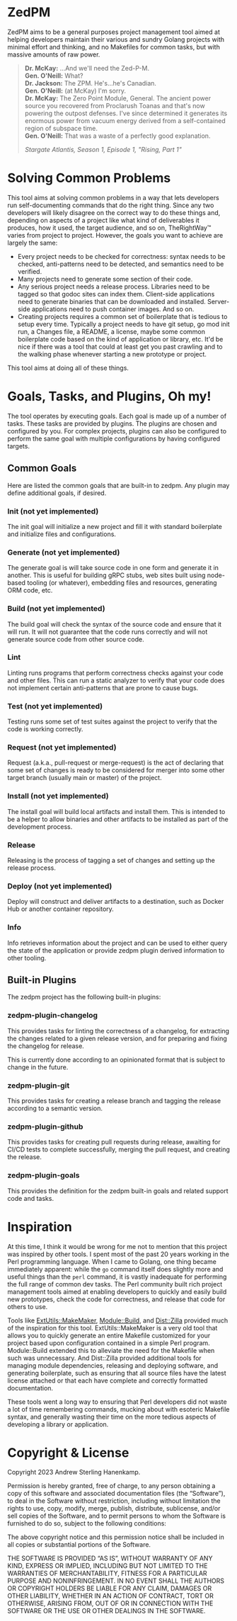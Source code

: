 # ZedPM

ZedPM aims to be a general purposes project management tool aimed at helping
developers maintain their various and sundry Golang projects with minimal effort
and thinking, and no Makefiles for common tasks, but with massive amounts of raw
power.

> **Dr. McKay:** ...And we'll need the Zed-P-M.  
> **Gen. O'Neill:** What?  
> **Dr. Jackson:** The ZPM. He's...he's Canadian.  
> **Gen. O'Neill:** (at McKay) I'm sorry.  
> **Dr. McKay:** The Zero Point Module, General. The ancient power source you
> recovered from Proclarush Toanas and that's now powering the outpost defenses.
> I've since determined it generates its enormous power from vacuum energy
> derived from a self-contained region of subspace time.  
> **Gen. O'Neill:** That was a waste of a perfectly good explanation.  
> 
> *Stargate Atlantis, Season 1, Episode 1, "Rising, Part 1"*

# Solving Common Problems

This tool aims at solving common problems in a way that lets developers run
self-documenting commands that do the right thing. Since any two developers will
likely disagree on the correct way to do these things and, depending on aspects
of a project like what kind of deliverables it produces, how it used, the 
target audience, and so on, TheRightWay™ varies from project to project. 
However, the goals you want to achieve are largely the same:

 * Every project needs to be checked for correctness: syntax needs to be 
   checked, anti-patterns need to be detected, and semantics need to be 
   verified.
 * Many projects need to generate some section of their code.
 * Any serious project needs a release process. Libraries need to be tagged so
   that godoc sites can index them. Client-side applications need to generate
   binaries that can be downloaded and installed. Server-side applications need
   to push container images. And so on.
 * Creating projects requires a common set of boilerplate that is tedious to
   setup every time. Typically a project needs to have git setup, go mod init
   run, a Changes file, a README, a license, maybe some common boilerplate code
   based on the kind of application or library, etc. It'd be nice if there was a
   tool that could at least get you past crawling and to the walking phase
   whenever starting a new prototype or project.

This tool aims at doing all of these things.

# Goals, Tasks, and Plugins, Oh my!

The tool operates by executing goals. Each goal is made up of a number of tasks.
These tasks are provided by plugins. The plugins are chosen and configured by
you. For complex projects, plugins can also be configured to perform the same
goal with multiple configurations by having configured targets.

## Common Goals

Here are listed the common goals that are built-in to zedpm. Any plugin may
define additional goals, if desired.

### Init (not yet implemented)

The init goal will initialize a new project and fill it with standard 
boilerplate and initialize files and configurations.

### Generate (not yet implemented)

The generate goal is will take source code in one form and generate it in
another. This is useful for building gRPC stubs, web sites built using
node-based tooling (or whatever), embedding files and resources, generating ORM
code, etc.

### Build (not yet implemented)

The build goal will check the syntax of the source code and ensure that it will
run. It will not guarantee that the code runs correctly and will not generate
source code from other source code.

### Lint

Linting runs programs that perform correctness checks against your code and
other files. This can run a static analyzer to verify that your code does not
implement certain anti-patterns that are prone to cause bugs.

### Test (not yet implemented)

Testing runs some set of test suites against the project to verify that the code
is working correctly.

### Request (not yet implemented)

Request (a.k.a., pull-request or merge-request) is the act of declaring that
some set of changes is ready to be considered for merger into some other target
branch (usually main or master) of the project.

### Install (not yet implemented)

The install goal will build local artifacts and install them. This is intended
to be a helper to allow binaries and other artifacts to be installed as part of
the development process.

### Release

Releasing is the process of tagging a set of changes and setting up the release
process.

### Deploy (not yet implemented)

Deploy will construct and deliver artifacts to a destination, such as Docker
Hub or another container repository.

### Info

Info retrieves information about the project and can be used to either query the
state of the application or provide zedpm plugin derived information to other
tooling.

## Built-in Plugins

The zedpm project has the following built-in plugins:

### zedpm-plugin-changelog

This provides tasks for linting the correctness of a changelog, for extracting
the changes related to a given release version, and for preparing and fixing the
changelog for release.

This is currently done according to an opinionated format that is subject to
change in the future.

### zedpm-plugin-git

This provides tasks for creating a release branch and tagging the release
according to a semantic version.

### zedpm-plugin-github

This provides tasks for creating pull requests during release, awaiting for
CI/CD tests to complete successfully, merging the pull request, and creating the
release.

### zedpm-plugin-goals

This provides the definition for the zedpm built-in goals and related support
code and tasks.

# Inspiration

At this time, I think it would be wrong for me not to mention that this project
was inspired by other tools. I spent most of the past 20 years working in the
Perl programming language. When I came to Golang, one thing became immediately
apparent: while the `go` command itself does slightly more and useful things
than the `perl` command, it is vastly inadequate for performing the full range
of common dev tasks. The Perl community built rich project management tools 
aimed at enabling developers to quickly and easily build new prototypes, check 
the code for correctness, and release that code for others to use.

Tools like [ExtUtils::MakeMaker][mm], [Module::Build][mb], and [Dist::Zilla][dz]
provided much of the inspiration for this tool.  ExtUtils::MakeMaker is a very 
old tool that allows you to quickly generate an entire Makefile customized for 
your project based upon configuration contained in a simple Perl program. 
Module::Build extended this to alleviate the need for the Makefile when such was 
unnecessary. And Dist::Zilla provided additional tools for managing module 
dependencies, releasing and deploying software, and generating boilerplate, such 
as ensuring that all source files have the latest license attached or that each 
have complete and correctly formatted documentation.

[mm]: <https://metacpan.org/pod/ExtUtils::MakeMaker>
[mb]: <https://metacpan.org/pod/Module::Build>
[dz]: <https://metacpan.org/pod/Dist::Zilla>

These tools went a long way to ensuring that Perl developers did not waste a lot
of time remembering commands, mucking about with esoteric Makefile syntax, and
generally wasting their time on the more tedious aspects of developing a library
or application.

# Copyright & License

Copyright 2023 Andrew Sterling Hanenkamp.

Permission is hereby granted, free of charge, to any person obtaining a copy of
this software and associated documentation files (the “Software”), to deal in
the Software without restriction, including without limitation the rights to
use, copy, modify, merge, publish, distribute, sublicense, and/or sell copies of
the Software, and to permit persons to whom the Software is furnished to do so,
subject to the following conditions:

The above copyright notice and this permission notice shall be included in all
copies or substantial portions of the Software.

THE SOFTWARE IS PROVIDED “AS IS”, WITHOUT WARRANTY OF ANY KIND, EXPRESS OR
IMPLIED, INCLUDING BUT NOT LIMITED TO THE WARRANTIES OF MERCHANTABILITY, FITNESS
FOR A PARTICULAR PURPOSE AND NONINFRINGEMENT. IN NO EVENT SHALL THE AUTHORS OR
COPYRIGHT HOLDERS BE LIABLE FOR ANY CLAIM, DAMAGES OR OTHER LIABILITY, WHETHER
IN AN ACTION OF CONTRACT, TORT OR OTHERWISE, ARISING FROM, OUT OF OR IN
CONNECTION WITH THE SOFTWARE OR THE USE OR OTHER DEALINGS IN THE SOFTWARE.

